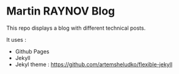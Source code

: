 # Martin RAYNOV Blog

This repo displays a blog with different technical posts.

It uses : 
- Github Pages
- Jekyll
- Jekyl theme : https://github.com/artemsheludko/flexible-jekyll